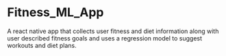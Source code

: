 # Fitness_ML_App
A react native app that collects user fitness and diet information along with user described fitness goals and uses a regression model to suggest workouts and diet plans.

